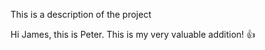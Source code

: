 This is a description of the project

Hi James, this is Peter. 
This is my very valuable addition!
:+1: